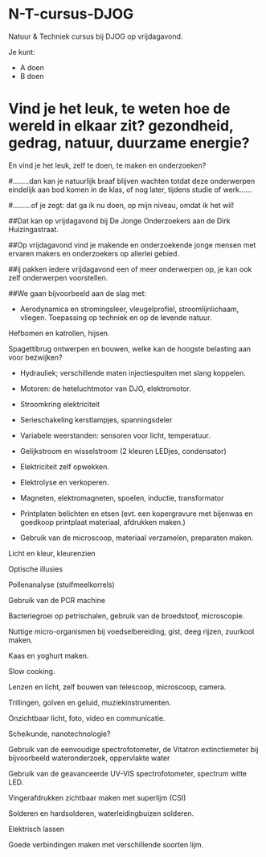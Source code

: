 # N-T-cursus-DJOG

Natuur &amp; Techniek cursus bij DJOG op vrijdagavond.

Je kunt:

 * A doen 
 * B doen
 

# Vind je het leuk, te weten hoe de wereld in elkaar zit? gezondheid, gedrag, natuur, duurzame energie?
En vind je het leuk, zelf te doen, te maken en onderzoeken?
 
#........dan kan je natuurlijk braaf blijven wachten totdat deze onderwerpen eindelijk aan bod komen in de klas, of nog later, tijdens studie of werk...... 
 
#.........of je zegt: dat ga ik nu doen, op mijn niveau, omdat ik het wil!
 
##Dat kan op vrijdagavond bij De Jonge Onderzoekers aan de Dirk Huizingastraat.
 
##Op vrijdagavond vind je makende en onderzoekende jonge mensen met ervaren makers en onderzoekers op allerlei gebied.
 
##ij pakken iedere vrijdagavond een of meer onderwerpen op, je kan ook zelf onderwerpen voorstellen.
 
##We gaan bijvoorbeeld aan de slag met:
 
 * Aerodynamica en stromingsleer, vleugelprofiel, stroomlijnlichaam, vliegen. Toepassing op techniek en op de levende natuur.
 
  Hefbomen en katrollen, hijsen.
 
  Spagettibrug ontwerpen en bouwen, welke kan de hoogste belasting aan voor bezwijken?
 
 * Hydrauliek; verschillende maten injectiespuiten met slang koppelen.
 
 * Motoren: de heteluchtmotor van DJO, elektromotor.
 
 * Stroomkring elektriciteit
 
 * Serieschakeling kerstlampjes, spanningsdeler
 
 * Variabele weerstanden: sensoren voor licht, temperatuur.
 
 * Gelijkstroom en wisselstroom (2 kleuren LEDjes, condensator)
 
 * Elektriciteit zelf opwekken.
 
 * Elektrolyse en verkoperen.
 
 * Magneten, elektromagneten, spoelen, inductie, transformator
 
 * Printplaten belichten en etsen (evt. een kopergravure met bijenwas en goedkoop printplaat materiaal, afdrukken maken.)

 * Gebruik van de microscoop, materiaal verzamelen, preparaten maken.
 
Licht en kleur, kleurenzien
 
Optische illusies
 
Pollenanalyse (stuifmeelkorrels)
 
Gebruik van de PCR machine
 
Bacteriegroei op petrischalen, gebruik van de broedstoof, microscopie.
 
Nuttige micro-organismen bij voedselbereiding, gist, deeg rijzen, zuurkool maken.
 
Kaas en yoghurt maken.
 
Slow cooking.
 
Lenzen en licht, zelf bouwen van telescoop, microscoop, camera.
 
Trillingen, golven en geluid, muziekinstrumenten.
 
Onzichtbaar licht, foto, video en communicatie.
 
Scheikunde, nanotechnologie?
 
Gebruik van de eenvoudige spectrofotometer, de Vitatron extinctiemeter bij bijvoorbeeld wateronderzoek, oppervlakte water
 
Gebruik van de geavanceerde UV-VIS spectrofotometer, spectrum witte LED.
 
Vingerafdrukken zichtbaar maken met superlijm (CSI)
 
Solderen en hardsolderen, waterleidingbuizen solderen.
 
Elektrisch lassen
 
Goede verbindingen maken met verschillende soorten lijm.


